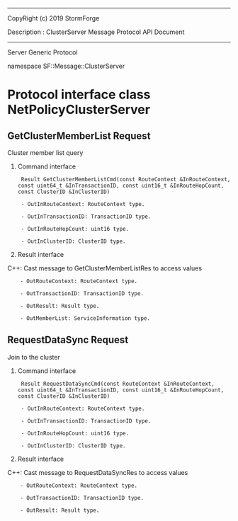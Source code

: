 ﻿***
 
 CopyRight (c) 2019 StormForge
 
 Description : ClusterServer Message Protocol API Document

***



Server Generic Protocol

namespace SF::Message::ClusterServer


# Protocol interface class NetPolicyClusterServer
## GetClusterMemberList Request
Cluster member list query

1. Command interface

        Result GetClusterMemberListCmd(const RouteContext &InRouteContext, const uint64_t &InTransactionID, const uint16_t &InRouteHopCount, const ClusterID &InClusterID)

		- OutInRouteContext: RouteContext type. 

		- OutInTransactionID: TransactionID type. 

		- OutInRouteHopCount: uint16 type. 

		- OutInClusterID: ClusterID type. 

2. Result interface

C++: Cast message to GetClusterMemberListRes to access values


		- OutRouteContext: RouteContext type. 

		- OutTransactionID: TransactionID type. 

		- OutResult: Result type. 

		- OutMemberList: ServiceInformation type. 


## RequestDataSync Request
Join to the cluster

1. Command interface

        Result RequestDataSyncCmd(const RouteContext &InRouteContext, const uint64_t &InTransactionID, const uint16_t &InRouteHopCount, const ClusterID &InClusterID)

		- OutInRouteContext: RouteContext type. 

		- OutInTransactionID: TransactionID type. 

		- OutInRouteHopCount: uint16 type. 

		- OutInClusterID: ClusterID type. 

2. Result interface

C++: Cast message to RequestDataSyncRes to access values


		- OutRouteContext: RouteContext type. 

		- OutTransactionID: TransactionID type. 

		- OutResult: Result type. 








